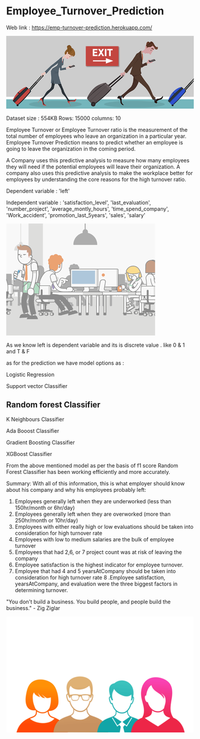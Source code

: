 # Employee_Turnover_Prediction

Web link : https://emp-turnover-prediction.herokuapp.com/

![](images/exit.png)

Dataset size : 554KB Rows: 15000 columns: 10

Employee Turnover or Employee Turnover ratio is the measurement of the total number of employees who leave an organization in a particular year. Employee Turnover Prediction means to predict whether an employee is going to leave the organization in the coming period.

A Company uses this predictive analysis to measure how many employees they will need if the potential employees will leave their organization. A company also uses this predictive analysis to make the workplace better for employees by understanding the core reasons for the high turnover ratio.

Dependent variable : 'left'

Independent variable : 'satisfaction_level', 'last_evaluation', 'number_project', 'average_montly_hours', 'time_spend_company', 'Work_accident', 'promotion_last_5years', 'sales', 'salary'

![](images/quit.gif)

As we know left is dependent variable and its is discrete value . like 0 & 1 and T & F

as for the prediction we have model options as :

Logistic Regression

Support vector Classifier

## Random forest Classifier

K Neighbours Classifier

Ada Booost Classifier

Gradient Boosting Classifier

XGBoost Classifier


From the above mentioned model as per the basis of f1 score Random Forest Classifier has been working efficiently and more accurately. 


Summary: With all of this information, this is what employer should know about his company and why his employees probably left:

1. Employees generally left when they are underworked (less than 150hr/month or 6hr/day)
2. Employees generally left when they are overworked (more than 250hr/month or 10hr/day)
3. Employees with either really high or low evaluations should be taken into consideration for high turnover rate
4. Employees with low to medium salaries are the bulk of employee turnover
5. Employees that had 2,6, or 7 project count was at risk of leaving the company
6. Employee satisfaction is the highest indicator for employee turnover.
7. Employee that had 4 and 5 yearsAtCompany should be taken into consideration for high turnover rate
8 .Employee satisfaction, yearsAtCompany, and evaluation were the three biggest factors in determining turnover.


"You don't build a business. You build people, and people build the business." - Zig Ziglar

![](images/emp.gif)
